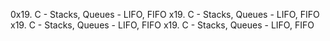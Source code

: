 0x19. C - Stacks, Queues - LIFO, FIFO
x19. C - Stacks, Queues - LIFO, FIFO
x19. C - Stacks, Queues - LIFO, FIFO
x19. C - Stacks, Queues - LIFO, FIFO

